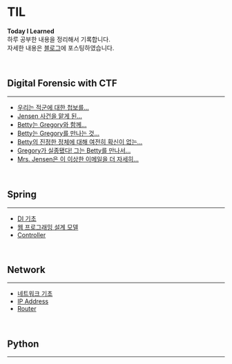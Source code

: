 # TIL

__Today I Learned__  
하루 공부한 내용을 정리해서 기록합니다.  
자세한 내용은 [블로그](https://www.naver.com/ "나의 블로그")에 포스팅하였습니다.

<br>

## Digital Forensic with CTF
---
+ [우리는 적군에 대한 첩보를...](./CTF/ctf1.md)
+ [Jensen 사건을 맡게 된...](./CTF/ctf2.md)
+ [Betty는 Gregory와 함께...](./CTF/ctf3.md)
+ [Betty는 Gregory를 만나는 것...](CTF/ctf4.md)
+ [Betty의 진정한 정체에 대해 여전히 확신이 없는...](CTF/ctf5.md)
+ [Gregory가 실종됐다! 그는 Betty를 만나서...](CTF/ctf6.md)
+ [Mrs. Jensen은 이 이상한 이메일을 더 자세히...](CTF/ctf7.md)

<br>

## Spring
---
+ [DI 기초](./spring/di.md)
+ [웹 프로그래밍 설계 모델](./spring/mvc.md)
+ [Controller](./spring/controller.md)


<br>

## Network
---
+ [네트워크 기초](./network/networkbasic.md)
+ [IP Address](./network/ip_address.md)
+ [Router](./network/router.md)

<br>

## Python
---
